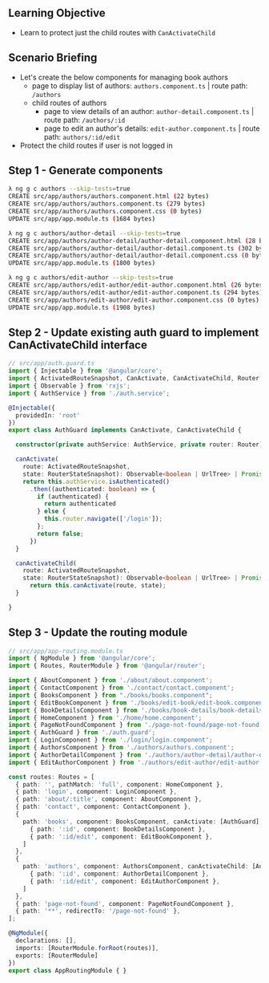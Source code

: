## Learning Objective
- Learn to protect just the child routes with `CanActivateChild`

## Scenario Briefing
- Let's create the below components for managing book authors
    - page to display list of authors: `authors.component.ts` | route path: `/authors`
    - child routes of authors
        - page to view details of an author: `author-detail.component.ts` | route path: `/authors/:id`
        - page to edit an author's details: `edit-author.component.ts` | route path: `authors/:id/edit`
- Protect the child routes if user is not logged in

## Step 1 - Generate components

```sh
λ ng g c authors --skip-tests=true
CREATE src/app/authors/authors.component.html (22 bytes)
CREATE src/app/authors/authors.component.ts (279 bytes)
CREATE src/app/authors/authors.component.css (0 bytes)
UPDATE src/app/app.module.ts (1684 bytes)

λ ng g c authors/author-detail --skip-tests=true
CREATE src/app/authors/author-detail/author-detail.component.html (28 bytes)
CREATE src/app/authors/author-detail/author-detail.component.ts (302 bytes)
CREATE src/app/authors/author-detail/author-detail.component.css (0 bytes)
UPDATE src/app/app.module.ts (1800 bytes)

λ ng g c authors/edit-author --skip-tests=true
CREATE src/app/authors/edit-author/edit-author.component.html (26 bytes)
CREATE src/app/authors/edit-author/edit-author.component.ts (294 bytes)
CREATE src/app/authors/edit-author/edit-author.component.css (0 bytes)
UPDATE src/app/app.module.ts (1908 bytes)
```

## Step 2 - Update existing auth guard to implement CanActivateChild interface

```ts
// src/app/auth.guard.ts
import { Injectable } from '@angular/core';
import { ActivatedRouteSnapshot, CanActivate, CanActivateChild, Router, RouterStateSnapshot, UrlTree } from '@angular/router';
import { Observable } from 'rxjs';
import { AuthService } from './auth.service';

@Injectable({
  providedIn: 'root'
})
export class AuthGuard implements CanActivate, CanActivateChild {

  constructor(private authService: AuthService, private router: Router) { }

  canActivate(
    route: ActivatedRouteSnapshot,
    state: RouterStateSnapshot): Observable<boolean | UrlTree> | Promise<boolean | UrlTree> | boolean | UrlTree {
    return this.authService.isAuthenticated()
      .then((authenticated: boolean) => {
        if (authenticated) {
          return authenticated
        } else {
          this.router.navigate(['/login']);
        };
        return false;
      })
  }

  canActivateChild(
    route: ActivatedRouteSnapshot,
    state: RouterStateSnapshot): Observable<boolean | UrlTree> | Promise<boolean | UrlTree> | boolean | UrlTree {
      return this.canActivate(route, state);
  }

}
```

## Step 3 - Update the routing module

```ts
// src/app/app-routing.module.ts
import { NgModule } from '@angular/core';
import { Routes, RouterModule } from '@angular/router';

import { AboutComponent } from './about/about.component';
import { ContactComponent } from './contact/contact.component';
import { BooksComponent } from "./books/books.component";
import { EditBookComponent } from './books/edit-book/edit-book.component';
import { BookDetailsComponent } from './books/book-details/book-details.component';
import { HomeComponent } from './home/home.component';
import { PageNotFoundComponent } from './page-not-found/page-not-found.component';
import { AuthGuard } from './auth.guard';
import { LoginComponent } from './login/login.component';
import { AuthorsComponent } from './authors/authors.component';
import { AuthorDetailComponent } from './authors/author-detail/author-detail.component';
import { EditAuthorComponent } from './authors/edit-author/edit-author.component';

const routes: Routes = [
  { path: '', pathMatch: 'full', component: HomeComponent },
  { path: 'login', component: LoginComponent },
  { path: 'about/:title', component: AboutComponent },
  { path: 'contact', component: ContactComponent },
  {
    path: 'books', component: BooksComponent, canActivate: [AuthGuard], children: [
      { path: ':id', component: BookDetailsComponent },
      { path: ':id/edit', component: EditBookComponent },
    ]
  },
  {
    path: 'authors', component: AuthorsComponent, canActivateChild: [AuthGuard], children: [
      { path: ':id', component: AuthorDetailComponent },
      { path: ':id/edit', component: EditAuthorComponent },
    ]
  },
  { path: 'page-not-found', component: PageNotFoundComponent },
  { path: '**', redirectTo: '/page-not-found' },
];

@NgModule({
  declarations: [],
  imports: [RouterModule.forRoot(routes)],
  exports: [RouterModule]
})
export class AppRoutingModule { }

```